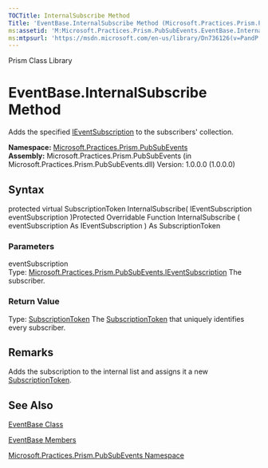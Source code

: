 ```yaml
---
TOCTitle: InternalSubscribe Method
Title: 'EventBase.InternalSubscribe Method (Microsoft.Practices.Prism.PubSubEvents)'
ms:assetid: 'M:Microsoft.Practices.Prism.PubSubEvents.EventBase.InternalSubscribe(Microsoft.Practices.Prism.PubSubEvents.IEventSubscription)'
ms:mtpsurl: 'https://msdn.microsoft.com/en-us/library/Dn736126(v=PandP.50)'
---
```


Prism Class Library

EventBase.InternalSubscribe Method
======================================

Adds the specified [IEventSubscription](https://msdn.microsoft.com/t:microsoft.practices.prism.pubsubevents.ieventsubscription) to the subscribers' collection.

**Namespace:** [Microsoft.Practices.Prism.PubSubEvents](https://msdn.microsoft.com/n:microsoft.practices.prism.pubsubevents)
**Assembly:** Microsoft.Practices.Prism.PubSubEvents (in Microsoft.Practices.Prism.PubSubEvents.dll) Version: 1.0.0.0 (1.0.0.0)

## Syntax


protected virtual SubscriptionToken InternalSubscribe( IEventSubscription eventSubscription )Protected Overridable Function InternalSubscribe ( eventSubscription As IEventSubscription ) As SubscriptionToken

### Parameters

eventSubscription  
Type: [Microsoft.Practices.Prism.PubSubEvents.IEventSubscription](https://msdn.microsoft.com/t:microsoft.practices.prism.pubsubevents.ieventsubscription)
The subscriber.

### Return Value

Type: [SubscriptionToken](https://msdn.microsoft.com/t:microsoft.practices.prism.pubsubevents.subscriptiontoken)
The [SubscriptionToken](https://msdn.microsoft.com/t:microsoft.practices.prism.pubsubevents.subscriptiontoken) that uniquely identifies every subscriber.

Remarks
-------

<span id="remarksToggle"></span> Adds the subscription to the internal list and assigns it a new [SubscriptionToken](https://msdn.microsoft.com/t:microsoft.practices.prism.pubsubevents.subscriptiontoken).

See Also
--------


[EventBase Class](https://msdn.microsoft.com/t:microsoft.practices.prism.pubsubevents.eventbase)

[EventBase Members](https://msdn.microsoft.com/allmembers.t:microsoft.practices.prism.pubsubevents.eventbase)

[Microsoft.Practices.Prism.PubSubEvents Namespace](https://msdn.microsoft.com/n:microsoft.practices.prism.pubsubevents)
